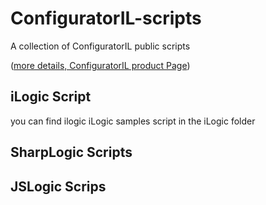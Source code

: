 # ConfiguratorIL-scripts
A collection of ConfiguratorIL public scripts

([more details, ConfiguratorIL product Page](https://gotitsrl.com/configuratoril/))


## iLogic Script

you can find ilogic iLogic samples script in the iLogic folder

## SharpLogic Scripts


## JSLogic Scrips


